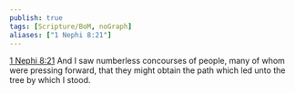 ```yaml
---
publish: true
tags: [Scripture/BoM, noGraph]
aliases: ["1 Nephi 8:21"]
---
```

[1 Nephi 8:21](https://churchofjesuschrist.org/study/scriptures/bofm/1-ne/8?lang=eng&id=p21#p21) And I saw numberless concourses of people, many of whom were pressing forward, that they might obtain the path which led unto the tree by which I stood.
